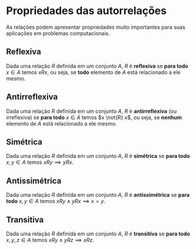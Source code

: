 # Propriedades das autorrelações
As relações podem apresentar propriedades muito importantes para suas aplicações em problemas computacionais.

## Reflexiva
Dada uma relação $R$ definida em um conjunto $A$, $R$ é **reflexiva** se **para todo** $x \in A$ temos $x R x$, ou seja, se **todo** elemento de $A$ está relacionado a ele mesmo.

## Antirreflexiva
Dada uma relação $R$ definida em um conjunto $A$, $R$ é **antirreflexiva** (ou irreflexiva) se **para todo** $x \in A$ temos $x \not{R} x$, ou seja, se **nenhum** elemento de $A$ está relacionado a ele mesmo.

## Simétrica
Dada uma relação $R$ definida em um conjunto $A$, $R$ é **simétrica** se **para todo** $x, y \in A$ temos $x R y \implies y R x$.

## Antissimétrica
Dada uma relação $R$ definida em um conjunto $A$, $R$ é **antissimétrica** se **para todo** $x, y \in A$ temos $x R y \land y R x \implies x = y$.

## Transitiva
Dada uma relação $R$ definida em um conjunto $A$, $R$ é **transitiva** se **para todo** $x, y, z \in A$ temos $x R y \land y R z \implies x R z$.
